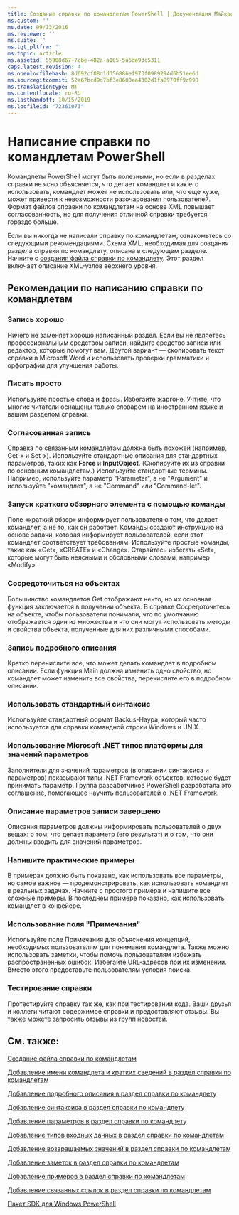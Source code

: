 ```yaml
---
title: Создание справки по командлетам PowerShell | Документация Майкрософт
ms.custom: ''
ms.date: 09/13/2016
ms.reviewer: ''
ms.suite: ''
ms.tgt_pltfrm: ''
ms.topic: article
ms.assetid: 55908d67-7cbe-482a-a105-5a6da93c5311
caps.latest.revision: 4
ms.openlocfilehash: 8d692cf88d1d356886ef973f0989294d6b51ee6d
ms.sourcegitcommit: 52a67bcd9d7bf3e8600ea4302d1fa8970ff9c998
ms.translationtype: MT
ms.contentlocale: ru-RU
ms.lasthandoff: 10/15/2019
ms.locfileid: "72361073"
---
```

# <a name="writing-help-for-powershell-cmdlets"></a>Написание справки по командлетам PowerShell

Командлеты PowerShell могут быть полезными, но если в разделах справки не ясно объясняется, что делает командлет и как его использовать, командлет может не использовать или, что еще хуже, может привести к невозможности разочарования пользователей.
Формат файлов справки по командлетам на основе XML повышает согласованность, но для получения отличной справки требуется гораздо больше.

Если вы никогда не написали справку по командлетам, ознакомьтесь со следующими рекомендациями.
Схема XML, необходимая для создания раздела справки по командлету, описана в следующем разделе.
Начните с [создания файла справки по командлету](./how-to-create-the-cmdlet-help-file.md).
Этот раздел включает описание XML-узлов верхнего уровня.

## <a name="writing-guidelines-for-cmdlet-help"></a>Рекомендации по написанию справки по командлетам

### <a name="write-well"></a>Запись хорошо
Ничего не заменяет хорошо написанный раздел.
Если вы не являетесь профессиональным средством записи, найдите средство записи или редактор, которые помогут вам.
Другой вариант — скопировать текст справки в Microsoft Word и использовать проверки грамматики и орфографии для улучшения работы.

### <a name="write-simply"></a>Писать просто
Используйте простые слова и фразы.
Избегайте жаргоне.
Учтите, что многие читатели оснащены только словарем на иностранном языке и вашим разделом справки.

### <a name="write-consistently"></a>Согласованная запись
Справка по связанным командлетам должна быть похожей (например, Get-x и Set-x).
Используйте стандартные описания для стандартных параметров, таких как **Force** и **InputObject**.
(Скопируйте их из справки по основным командлетам.) Используйте стандартные термины.
Например, используйте параметр "Parameter", а не "Argument" и используйте "командлет", а не "Command" или "Command-let".

### <a name="start-the-synopsis-with-a-verb"></a>Запуск краткого обзорного элемента с помощью команды
Поле «краткий обзор» информирует пользователя о том, что делает командлет, а не то, как он работает.
Команды создают инструкцию на основе задачи, которая информирует пользователей, если этот командлет соответствует требованиям.
Используйте простые команды, такие как «Get», «CREATE» и «Change».
Старайтесь избегать «Set», которые могут быть неясными и обсловными словами, например «Modify».

### <a name="focus-on-objects"></a>Сосредоточиться на объектах
Большинство командлетов Get отображают нечто, но их основная функция заключается в получении объекта.
В справке Сосредоточьтесь на объекте, чтобы пользователи понимали, что по умолчанию отображается один из множества и что они могут использовать методы и свойства объекта, полученные для них различными способами.

### <a name="write-detailed-descriptions"></a>Запись подробного описания
Кратко перечислите все, что может делать командлет в подробном описании.
Если функция Main должна изменить одно свойство, но командлет может изменить все свойства, перечислите его в подробном описании.

### <a name="use-conventional-syntax"></a>Использовать стандартный синтаксис
Используйте стандартный формат Backus-Наура, который часто используется для справки командной строки Windows и UNIX.

### <a name="use-microsoft-net-framework-types-for-parameter-values"></a>Использование Microsoft .NET типов платформы для значений параметров
Заполнители для значений параметров (в описании синтаксиса и параметров) показывают типы .NET Framework объектов, которые будет принимать параметр.
Группа разработчиков PowerShell разработала это соглашение, помогающее научить пользователей о .NET Framework.

### <a name="write-complete-parameter-descriptions"></a>Описание параметров записи завершено
Описания параметров должны информировать пользователей о двух вещах: о том, что делает параметр (его результат) и о том, что они должны вводить для значений параметров.

### <a name="write-practical-examples"></a>Напишите практические примеры
В примерах должно быть показано, как использовать все параметры, но самое важное — продемонстрировать, как использовать командлет в реальных задачах.
Начните с простого примера и напишите все сложные примеры.
В последнем примере показано, как использовать командлет в конвейере.

### <a name="use-the-notes-field"></a>Использование поля "Примечания"
Используйте поле Примечания для объяснения концепций, необходимых пользователям для понимания командлета.
Также можно использовать заметки, чтобы помочь пользователям избежать распространенных ошибок.
Избегайте URL-адресов при их изменении.
Вместо этого предоставьте пользователям условия поиска.

### <a name="test-your-help"></a>Тестирование справки
Протестируйте справку так же, как при тестировании кода.
Ваши друзья и коллеги читают содержимое справки и предоставляют отзывы.
Вы также можете запросить отзывы из групп новостей.

## <a name="see-also"></a>См. также:

 [Создание файла справки по командлетам](./how-to-create-the-cmdlet-help-file.md)

 [Добавление имени командлета и кратких сведений в раздел справки по командлетам](./how-to-add-the-cmdlet-name-and-synopsis-to-a-cmdlet-help-topic.md)

 [Добавление подробного описания в раздел справки по командлету](./how-to-add-a-cmdlet-description.md)

 [Добавление синтаксиса в раздел справки по командлету](./how-to-add-syntax-to-a-cmdlet-help-topic.md)

 [Добавление параметров в раздел справки по командлету](./how-to-add-parameter-information.md)

 [Добавление типов входных данных в раздел справки по командлетам](./how-to-add-input-types-to-a-cmdlet-help-topic.md)

 [Добавление возвращаемых значений в раздел справки по командлетам](./how-to-add-return-values-to-a-cmdlet-help-topic.md)

 [Добавление заметок в раздел справки по командлетам](./how-to-add-notes-to-a-cmdlet-help-topic.md)

 [Добавление примеров в раздел справки по командлетам](./how-to-add-examples-to-a-cmdlet-help-topic.md)

 [Добавление связанных ссылок в раздел справки по командлетам](./how-to-add-related-links-to-a-cmdlet-help-topic.md)

 [Пакет SDK для Windows PowerShell](../windows-powershell-reference.md)